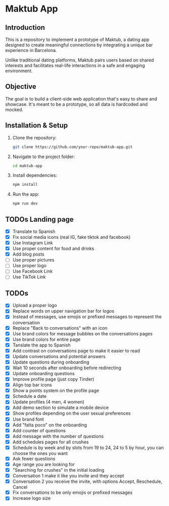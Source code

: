 # Maktub App

## Introduction

This is a repository to implement a prototype of Maktub, a dating app designed to create meaningful connections by integrating a unique bar experience in Barcelona.&#x20;

Unlike traditional dating platforms, Maktub pairs users based on shared interests and facilitates real-life interactions in a safe and engaging environment.

## Objective

The goal is to build a client-side web application that's easy to share and showcase. It's meant to be a prototype, so all data is hardcoded and mocked.

## Installation & Setup

1. Clone the repository:
   ```bash
   git clone https://github.com/your-repo/maktub-app.git
   ```
2. Navigate to the project folder:
   ```bash
   cd maktub-app
   ```
3. Install dependencies:
   ```bash
   npm install
   ```
4. Run the app:
   ```bash
   npm run dev
   ```

## TODOs Landing page
- [x] Translate to Spanish
- [x] Fix social media icons (real IG, fake tiktok and facebook)
- [x] Use Instagram Link
- [x] Use proper content for food and drinks
- [x] Add blog posts
- [ ] Use proper pictures
- [ ] Use proper logo
- [ ] Use Facebook Link
- [ ] Use TikTok Link

## TODOs
- [x] Upload a proper logo
- [x] Replace words on upper navigation bar for logos
- [x] Instead of messages, use emojis or prefixed messages to represent the conversation
- [x] Replace "Back to conversations" with an icon
- [x] Use brand colors for message bubbles on the conversations pages 
- [x] Use brand colors for entire page 
- [x] Tanslate the app to Spanish
- [x] Add contrast on conversations page to make it easier to read
- [x] Update conversations and potential answers
- [x] Update questions during onboarding
- [x] Wait 10 seconds after onboarding before redirecting
- [x] Update onboarding questions
- [x] Improve profile page (just copy Tinder)
- [x] Align top bar icons
- [x] Show a points system on the profile page
- [x] Schedule a date
- [x] Update profiles (4 men, 4 women)
- [x] Add demo section to simulate a mobile device
- [x] Show profiles depending on the user sexual preferences
- [x] Use brand font
- [x] Add "falta poco" on the onboarding
- [x] Add counter of questions
- [x] Add message with the number of questions
- [x] Add schedules pages for all crushes
- [x] Schedule is by week and by slots from 19 to 24, 24 to 5 by hour, you can choose the ones you want
- [x] Ask fewer questions
- [x] Age range you are looking for
- [x] "Searching for crushes" in the initial loading
- [x] Conversation 1 make it like you invite and they accept
- [x] Conversation 2 you receive the invite, with options Accept, Reschedule, Cancel
- [x] Fix conversations to be only emojis or prefixed messages
- [x] Increase logo size   
